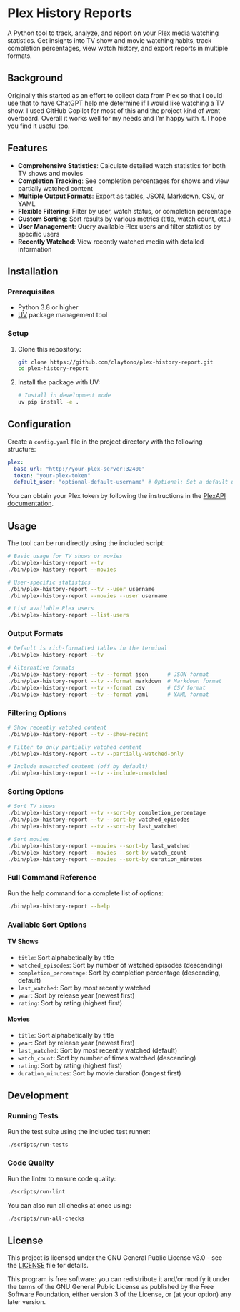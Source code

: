 # Plex History Reports

A Python tool to track, analyze, and report on your Plex media watching statistics. Get insights
into TV show and movie watching habits, track completion percentages, view watch history, and export
reports in multiple formats.

## Background

Originally this started as an effort to collect data from Plex so that I could use that to have
ChatGPT help me determine if I would like watching a TV show. I used GitHub Copilot for most of this
and the project kind of went overboard. Overall it works well for my needs and I'm happy with it. I
hope you find it useful too.

## Features

- **Comprehensive Statistics**: Calculate detailed watch statistics for both TV shows and movies
- **Completion Tracking**: See completion percentages for shows and view partially watched content
- **Multiple Output Formats**: Export as tables, JSON, Markdown, CSV, or YAML
- **Flexible Filtering**: Filter by user, watch status, or completion percentage
- **Custom Sorting**: Sort results by various metrics (title, watch count, etc.)
- **User Management**: Query available Plex users and filter statistics by specific users
- **Recently Watched**: View recently watched media with detailed information

## Installation

### Prerequisites

- Python 3.8 or higher
- [UV](https://github.com/astral-sh/uv) package management tool

### Setup

1. Clone this repository:

   ```bash
   git clone https://github.com/claytono/plex-history-report.git
   cd plex-history-report
   ```

2. Install the package with UV:

   ```bash
   # Install in development mode
   uv pip install -e .
   ```

## Configuration

Create a `config.yaml` file in the project directory with the following structure:

```yaml
plex:
  base_url: "http://your-plex-server:32400"
  token: "your-plex-token"
  default_user: "optional-default-username" # Optional: Set a default user
```

You can obtain your Plex token by following the instructions in the
[PlexAPI documentation](https://github.com/pkkid/python-plexapi#getting-a-plex-token).

## Usage

The tool can be run directly using the included script:

```bash
# Basic usage for TV shows or movies
./bin/plex-history-report --tv
./bin/plex-history-report --movies

# User-specific statistics
./bin/plex-history-report --tv --user username
./bin/plex-history-report --movies --user username

# List available Plex users
./bin/plex-history-report --list-users
```

### Output Formats

```bash
# Default is rich-formatted tables in the terminal
./bin/plex-history-report --tv

# Alternative formats
./bin/plex-history-report --tv --format json      # JSON format
./bin/plex-history-report --tv --format markdown  # Markdown format
./bin/plex-history-report --tv --format csv       # CSV format
./bin/plex-history-report --tv --format yaml      # YAML format
```

### Filtering Options

```bash
# Show recently watched content
./bin/plex-history-report --tv --show-recent

# Filter to only partially watched content
./bin/plex-history-report --tv --partially-watched-only

# Include unwatched content (off by default)
./bin/plex-history-report --tv --include-unwatched
```

### Sorting Options

```bash
# Sort TV shows
./bin/plex-history-report --tv --sort-by completion_percentage
./bin/plex-history-report --tv --sort-by watched_episodes
./bin/plex-history-report --tv --sort-by last_watched

# Sort movies
./bin/plex-history-report --movies --sort-by last_watched
./bin/plex-history-report --movies --sort-by watch_count
./bin/plex-history-report --movies --sort-by duration_minutes
```

### Full Command Reference

Run the help command for a complete list of options:

```bash
./bin/plex-history-report --help
```

### Available Sort Options

#### TV Shows

- `title`: Sort alphabetically by title
- `watched_episodes`: Sort by number of watched episodes (descending)
- `completion_percentage`: Sort by completion percentage (descending, default)
- `last_watched`: Sort by most recently watched
- `year`: Sort by release year (newest first)
- `rating`: Sort by rating (highest first)

#### Movies

- `title`: Sort alphabetically by title
- `year`: Sort by release year (newest first)
- `last_watched`: Sort by most recently watched (default)
- `watch_count`: Sort by number of times watched (descending)
- `rating`: Sort by rating (highest first)
- `duration_minutes`: Sort by movie duration (longest first)

## Development

### Running Tests

Run the test suite using the included test runner:

```bash
./scripts/run-tests
```

### Code Quality

Run the linter to ensure code quality:

```bash
./scripts/run-lint
```

You can also run all checks at once using:

```bash
./scripts/run-all-checks
```

## License

This project is licensed under the GNU General Public License v3.0 - see the [LICENSE](LICENSE) file
for details.

This program is free software: you can redistribute it and/or modify it under the terms of the GNU
General Public License as published by the Free Software Foundation, either version 3 of the
License, or (at your option) any later version.
